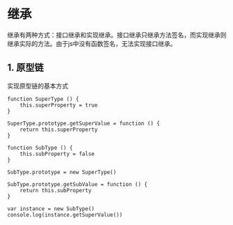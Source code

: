# 继承

继承有两种方式：接口继承和实现继承。接口继承只继承方法签名，而实现继承则继承实际的方法。由于js中没有函数签名，无法实现接口继承。

## 1. 原型链

实现原型链的基本方式

```
function SuperType () {
    this.superProperty = true
}

SuperType.prototype.getSuperValue = function () {
    return this.superProperty
}

function SubType () {
    this.subProperty = false
}

SubType.prototype = new SuperType()

SubType.prototype.getSubValue = function () {
    return this.subProperty
}

var instance = new SubType()
console.log(instance.getSuperValue())
```